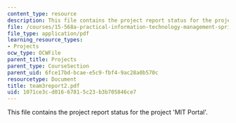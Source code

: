 ```yaml
---
content_type: resource
description: This file contains the project report status for the project 'MIT Portal'.
file: /courses/15-568a-practical-information-technology-management-spring-2005/1071ce3cd01667815c23b3b705846ce7_team3report2.pdf
file_type: application/pdf
learning_resource_types:
- Projects
ocw_type: OCWFile
parent_title: Projects
parent_type: CourseSection
parent_uid: 6fce17bd-bcae-e5c9-fbf4-9ac28a0b570c
resourcetype: Document
title: team3report2.pdf
uid: 1071ce3c-d016-6781-5c23-b3b705846ce7
---
```

This file contains the project report status for the project 'MIT Portal'.


